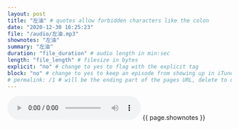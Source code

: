```yaml
---
layout: post
title: "左油" # quotes allow forbidden characters like the colon
date: "2020-12-30 16:25:23"
file: "/audio/左油.mp3"
shownotes: "左油"
summary: "左油"
duration: "file_duration" # audio length in min:sec
length: "file_length" # filesize in bytes
explicit: "no" # change to yes to flag with the explicit tag
block: "no" # change to yes to keep an episode from showing up in iTunes
# permalink: /1 # will be the ending part of the pages URL, delete to default to the title
---
```


<audio controls>
<source src="{{site.url}}{{site.baseurl}}{{ page.file }}" type="audio/x-mp3">
Your browser does not support the audio element.
</audio>
{{ page.shownotes }}
